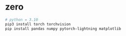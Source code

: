 # zero

```bash
# python = 3.10
pip3 install torch torchvision
pip install pandas numpy pytorch-lightning matplotlib
```
